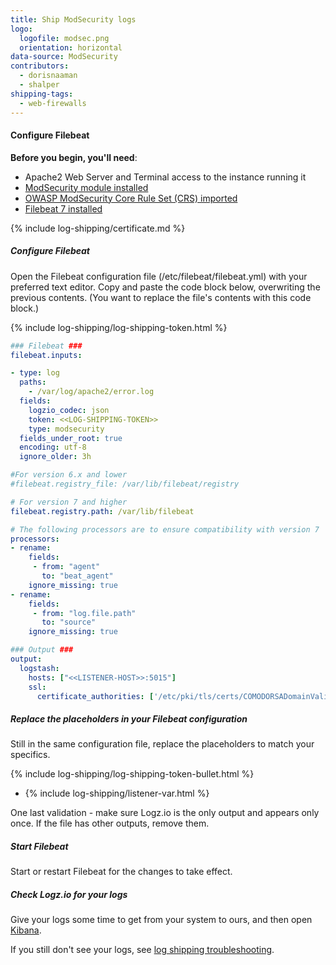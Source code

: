 ```yaml
---
title: Ship ModSecurity logs
logo:
  logofile: modsec.png
  orientation: horizontal
data-source: ModSecurity
contributors:
  - dorisnaaman
  - shalper
shipping-tags:
  - web-firewalls
---
```


#### Configure Filebeat 

**Before you begin, you'll need**:

* Apache2 Web Server and Terminal access to the instance running it
* [ModSecurity module installed](https://github.com/SpiderLabs/ModSecurity) 
* [OWASP ModSecurity Core Rule Set (CRS) imported](https://github.com/SpiderLabs/owasp-modsecurity-crs)
* [Filebeat 7 installed](https://www.elastic.co/guide/en/beats/filebeat/current/filebeat-installation.html)

<div class="tasklist">

{% include log-shipping/certificate.md %}

##### Configure Filebeat

Open the Filebeat configuration file (/etc/filebeat/filebeat.yml) with your preferred text editor. Copy and paste the code block below, overwriting the previous contents. (You want to replace the file's contents with this code block.)

{% include log-shipping/log-shipping-token.html %}

```yml
### Filebeat ###
filebeat.inputs:

- type: log
  paths:
    - /var/log/apache2/error.log
  fields:
    logzio_codec: json
    token: <<LOG-SHIPPING-TOKEN>>
    type: modsecurity
  fields_under_root: true
  encoding: utf-8
  ignore_older: 3h

#For version 6.x and lower
#filebeat.registry_file: /var/lib/filebeat/registry

# For version 7 and higher
filebeat.registry.path: /var/lib/filebeat

# The following processors are to ensure compatibility with version 7
processors:
- rename:
    fields:
     - from: "agent"
       to: "beat_agent"
    ignore_missing: true
- rename:
    fields:
     - from: "log.file.path"
       to: "source"
    ignore_missing: true

### Output ###
output:
  logstash:
    hosts: ["<<LISTENER-HOST>>:5015"]
    ssl:
      certificate_authorities: ['/etc/pki/tls/certs/COMODORSADomainValidationSecureServerCA.crt']
```

##### Replace the placeholders in your Filebeat configuration

Still in the same configuration file, replace the placeholders to match your specifics.

{% include log-shipping/log-shipping-token-bullet.html %}

* {% include log-shipping/listener-var.html %} 

One last validation - make sure Logz.io is the only output and appears only once.
If the file has other outputs, remove them.


##### Start Filebeat

Start or restart Filebeat for the changes to take effect.

##### Check Logz.io for your logs

Give your logs some time to get from your system to ours, and then open [Kibana](https://app.logz.io/#/dashboard/kibana).

If you still don't see your logs, see [log shipping troubleshooting]({{site.baseurl}}/user-guide/log-shipping/log-shipping-troubleshooting.html).

</div>